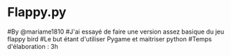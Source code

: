 # Flappy.py 
#By @mariame1810
#J'ai essayé de faire une version assez basique du jeu flappy bird 
#Le but étant d'utiliser Pygame et maitriser python 
#Temps d'élaboration : 3h 
